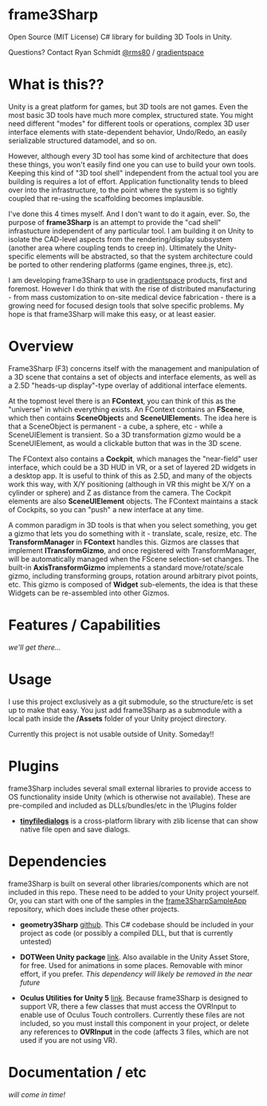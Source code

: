 # frame3Sharp
Open Source (MIT License) C# library for building 3D Tools in Unity.

Questions? Contact Ryan Schmidt [@rms80](http://www.twitter.com/rms80) / [gradientspace](http://www.gradientspace.com)

# What is this??

Unity is a great platform for games, but 3D tools are not games. Even the most basic 3D tools have much more complex, structured state. You might need different "modes" for different tools or operations, complex 3D user interface elements with state-dependent behavior, Undo/Redo, an easily serializable structured datamodel, and so on. 

However, although every 3D tool has some kind of architecture that does these things, you won't easily find one you can use to build your own tools. Keeping this kind of "3D tool shell" independent from the actual tool you are building is requires a lot of effort. Application functionality tends to bleed over into the infrastructure, to the point where the system is so tightly coupled that re-using the scaffolding becomes implausible.

I've done this 4 times myself. And I don't want to do it again, ever. So, the purpose of **frame3Sharp** is an attempt to provide the "cad shell" infrastucture independent of any particular tool. I am building it on Unity to isolate the CAD-level aspects from the rendering/display subsystem (another area where coupling tends to creep in). Ultimately the Unity-specific elements will be abstracted, so that the system architecture could be ported to other rendering platforms (game engines, three.js, etc). 

I am developing frame3Sharp to use in [gradientspace](https://www.gradientspace.com) products, first and foremost. However I do think that with the rise of distributed manufacturing - from mass customization to on-site medical device fabrication - there is a growing need for focused design tools that solve specific problems. My hope is that frame3Sharp will make this easy, or at least easier.


# Overview

Frame3Sharp (F3) concerns itself with the management and manipulation of a 3D scene that contains a set of objects and interface elements, as well as a 2.5D "heads-up display"-type overlay of additional interface elements. 

At the topmost level there is an **FContext**, you can think of this as the "universe" in which everything exists. An FContext contains an **FScene**, which then contains **SceneObject**s and **SceneUIElement**s. The idea here is that a SceneObject is permanent - a cube, a sphere, etc - while a SceneUIElement is transient. So a 3D transformation gizmo would be a SceneUIElement, as would a clickable button that was in the 3D scene.

The FContext also contains a **Cockpit**, which manages the "near-field" user interface, which could be a 3D HUD in VR, or a set of layered 2D widgets in a desktop app. It is useful to think of this as 2.5D, and many of the objects work this way, with X/Y positioning (although in VR this might be X/Y on a cylinder or sphere) and Z as distance from the camera. The Cockpit elements are also **SceneUIElement** objects. The FContext maintains a stack of Cockpits, so you can "push" a new interface at any time. 

A common paradigm in 3D tools is that when you select something, you get a gizmo that lets you do something with it - translate, scale, resize, etc. The **TransformManager** in **FContext** handles this. Gizmos are classes that implement **ITransformGizmo**, and once registered with TransformManager, will be automatically managed when the FScene selection-set changes. The built-in **AxisTransformGizmo** implements a standard move/rotate/scale gizmo, including transforming groups, rotation around arbitrary pivot points, etc. This gizmo is composed of **Widget** sub-elements, the idea is that these Widgets can be re-assembled into other Gizmos.










# Features / Capabilities

*we'll get there...*


# Usage

I use this project exclusively as a git submodule, so the structure/etc is set up to make that easy. You just add frame3Sharp as a submodule with a local path inside the **/Assets** folder of your Unity project directory. 

Currently this project is not usable outside of Unity. Someday!!


# Plugins

frame3Sharp includes several small external libraries to provide access to OS functionality inside Unity (which is otherwise not available). These are pre-compiled and included as DLLs/bundles/etc in the \Plugins folder

- [**tinyfiledialogs**](https://sourceforge.net/projects/tinyfiledialogs/) is a cross-platform library with zlib license that can show native file open and save dialogs.


# Dependencies

frame3Sharp is built on several other libraries/components which are not included in this repo. These need to be added to your Unity project yourself. Or, you can start with one of the samples in the [frame3SharpSampleApp](https://github.com/gradientspace/frame3SharpSampleApp) repository, which does include these other projects.

- **geometry3Sharp** [github](https://github.com/gradientspace/geometry3Sharp). This C# codebase should be included in your project as code (or possibly a compiled DLL, but that is currently untested)

- **DOTWeen Unity package** [link](http://dotween.demigiant.com/). Also available in the Unity Asset Store, for free. Used for animations in some places. Removable with minor effort, if you prefer. *This dependency will likely be removed in the near future*

- **Oculus Utilities for Unity 5** [link](https://developer3.oculus.com/downloads/). Because frame3Sharp is designed to support VR, there a few classes that must access the OVRInput to enable use of Oculus Touch controllers. Currently these files are not included, so you must install this component in your project, or delete any references to **OVRInput** in the code (affects 3 files, which are not used if you are not using VR). 


# Documentation / etc

*will come in time!*

